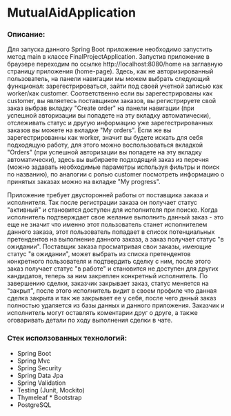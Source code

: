 # MutualAidApplication
### Описание:
  Для запуска данного Spring Boot приложение необходимо запустить метод main в классе FinalProjectApplication. Запустив приложение в браузере переходим по ссылке http://localhost:8080/home на заглавную страницу приложения (home-page). Здесь, как не авторизированный пользователь, на панели навигации мы можем выбрать следующий функционал: зарегестрироваться, зайти под своей учетной записью как worker/как customer. Соответственно если вы зарегестрированы как customer, вы являетесь поставщиком заказов, вы регистрируете свой заказ выбрав вкладку "Create order" на панели навигации (при успешной авторизации вы попадете на эту вкладку автоматически), отслеживать статус и другую информацию уже зарегестрированных заказов вы можете на вкладке "My orders". Если же вы зарегестрированны как worker, значит вы будете искать для себя подходящую работу, для этого можно воспользоваться вкладкой "Orders" (при успешной авторизации вы попадете на эту вкладку автоматически), здесь вы выбираете подходящий заказ из перечня (можно задавать необходимые параметры используя фильтры и поиск по названию), по аналогии с ролью customer посмотреть информацию о принятых заказах можно на вкладке "My progress".
  
  Приложение требует двусторонней работы от поставщика заказа и исполнителя. Так после регистрации заказа он получает статус "активный" и становится доступен для исполнителя при поиске. Когда исполнитель подтверждает свое желание выполнить данный заказ - это еще не значит что именно этот пользователь станет исполнителем данного заказа, этот пользователь попадает в список потенциальных претендентов на выполнение данного заказа, а заказ получает статус "в ожидании". Поставщик заказа просматривая свои заказы, имеющие статус "в ожидании", может выбрать из списка претендентов конкретного пользователя и подтвердить сделку с ним, после этого заказ получает статус "в работе" и становится не доступен для других кандидатов, теперь за ним закреплен конкретный исполнитель. По завершению сделки, заказчик закрывает заказ, статус меняется на "закрыт", после этого исполнитель видит в своем профиле что данная сделка закрыта и так же закрывает ее у себя, после чего днный заказ полностью удаляется из базы данных и данного приложения. Заказчик и исполнитель могут оставлять коментарии друг о друге, а также оговаривать детали по ходу выполнения сделки в чате.

### Стек исползованных технологий:
* Spring Boot 
* Spring Mvc 
* Spring Security 
* Spring Data Jpa 
* Spring Validation 
* Testing (Junit, Mockito) 
* Thymeleaf * Bootstrap 
* PostgreSQL
